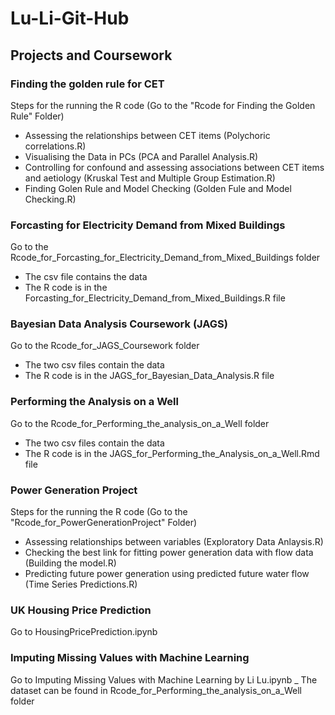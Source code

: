 # Lu-Li-Git-Hub
## Projects and Coursework

### Finding the golden rule for CET
Steps for the running the R code (Go to the "Rcode for Finding the Golden Rule" Folder)
- Assessing the relationships between CET items (Polychoric correlations.R)
- Visualising the Data in PCs (PCA and Parallel Analysis.R)
- Controlling for confound and assessing associations between CET items and aetiology (Kruskal Test and Multiple Group Estimation.R)
- Finding Golen Rule and Model Checking (Golden Fule and Model Checking.R)

### Forcasting for Electricity Demand from Mixed Buildings
Go to the Rcode_for_Forcasting_for_Electricity_Demand_from_Mixed_Buildings folder
- The csv file contains the data 
- The R code is in the Forcasting_for_Electricity_Demand_from_Mixed_Buildings.R file

### Bayesian Data Analysis Coursework (JAGS)
Go to the Rcode_for_JAGS_Coursework folder
- The two csv files contain the data 
- The R code is in the JAGS_for_Bayesian_Data_Analysis.R file

### Performing the Analysis on a Well
Go to the Rcode_for_Performing_the_analysis_on_a_Well folder
- The two csv files contain the data 
- The R code is in the JAGS_for_Performing_the_Analysis_on_a_Well.Rmd file

### Power Generation Project
Steps for the running the R code (Go to the "Rcode_for_PowerGenerationProject" Folder)
- Assessing relationships between variables (Exploratory Data Anlaysis.R)
- Checking the best link for fitting power generation data with flow data (Building the model.R)
- Predicting future power generation using predicted future water flow (Time Series Predictions.R)

### UK Housing Price Prediction
Go to HousingPricePrediction.ipynb

### Imputing Missing Values with Machine Learning
Go to Imputing Missing Values with Machine Learning by Li Lu.ipynb
_ The dataset can be found in Rcode_for_Performing_the_analysis_on_a_Well folder
